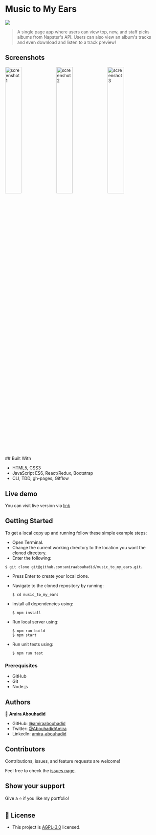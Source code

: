 # Music to My Ears

![](https://img.shields.io/badge/Microverse-blueviolet)

> A single page app where users can view top, new, and staff picks albums from Napster's API. Users can also view an album's tracks and even download and listen to a track preview!

## Screenshots 
<div>
<img src = 'https://user-images.githubusercontent.com/56790126/163241941-c757a4ea-eae3-4aa3-a403-eaf518fca544.png' alt='screenshot 1' style='width:32.5%'/>

<img src= 'https://user-images.githubusercontent.com/56790126/163241942-c1ffb1f6-1b43-4390-b1a7-321a58afcf85.png' alt='screenshot 2' style='width:32.5%' />

<img src='https://user-images.githubusercontent.com/56790126/163241947-08c1a4e8-0ac0-40ad-b56c-52c8cea17b46.png' alt='screenshot 3' style='width:32.5%'/> 
</div>
## Built With

- HTML5, CSS3
- JavaScript ES6, React/Redux, Bootstrap
- CLI, TDD, gh-pages, Gitflow

## Live demo

You can visit live version via [link](https://amiraabouhadid.github.io/music_to_my_ears/)

## Getting Started

To get a local copy up and running follow these simple example steps:
- Open Terminal.
- Change the current working directory to the location you want the cloned directory.
- Enter the following:
```
$ git clone git@github.com:amiraabouhadid/music_to_my_ears.git.
```
- Press Enter to create your local clone.
- Navigate to the cloned repository by running:
    ```
    $ cd music_to_my_ears
    ```
- Install all dependencies using:
    ``` 
    $ npm install
    ```

- Run local server using:
    ```
    $ npm run build
    $ npm start
    ```
- Run unit tests using:
    ```
    $ npm run test

    ```

### Prerequisites
- GitHub
- Git
- Node.js


## Authors

👤 **Amira Abouhadid**

- GitHub: [@amiraabouhadid](https://github.com/amiraabouhadid)
- Twitter: [@AbouhadidAmira](https://twitter.com/AbouhadidAmira)
- LinkedIn: [amira-abouhadid](https://www.linkedin.com/in/amira-abouhadid/)


## Contributors

Contributions, issues, and feature requests are welcome!

Feel free to check the [issues page](https://github.com/amiraabouhadid/music_to_my_ears/issues).

## Show your support

Give a ⭐️ if you like my portfolio!

## 📝 License

- This project is [AGPL-3.0](./LICENSE) licensed.
